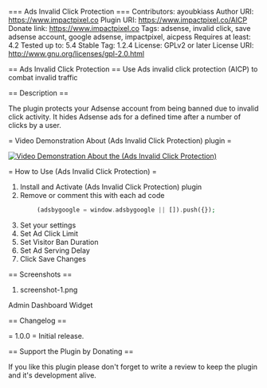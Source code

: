 === Ads Invalid Click Protection ===
Contributors: ayoubkiass
Author URI: https://www.impactpixel.co
Plugin URI: https://www.impactpixel.co/AICP
Donate link: https://www.impactpixel.co
Tags: adsense, invalid click, save adsense account, google adsense, impactpixel, aicpess
Requires at least: 4.2
Tested up to: 5.4
Stable Tag: 1.2.4
License: GPLv2 or later
License URI: http://www.gnu.org/licenses/gpl-2.0.html


== Ads Invalid Click Protection ==
Use Ads invalid  click protection  (AICP) to combat invalid traffic
 
==  Description ==

The plugin protects your Adsense account from being banned due to invalid click activity. It hides Adsense ads for a defined time after a number of clicks by a user.

= Video Demonstration About (Ads Invalid Click Protection) plugin =

[![Video Demonstration About the (Ads Invalid Click Protection) ](https://i.imgur.com/tI265YV.png)](https://youtu.be/KlDA-_7qy_A)

= How to Use (Ads Invalid Click Protection) =

1. Install and Activate (Ads Invalid Click Protection) plugin
2. Remove or comment this with each ad code
```php
        (adsbygoogle = window.adsbygoogle || []).push({});
```
3. Set your settings
4. Set Ad Click Limit
5. Set Visitor Ban Duration
6. Set Ad Serving Delay
7. Click Save Changes


== Screenshots ==

1. screenshot-1.png

Admin Dashboard Widget


== Changelog ==

= 1.0.0 =
Initial release.

== Support the Plugin by Donating ==

If you like this plugin please don't forget to write a review to keep the plugin and it's development alive.
